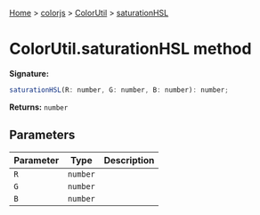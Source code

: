 [Home](./index) &gt; [colorjs](./colorjs.md) &gt; [ColorUtil](./colorjs.colorutil.md) &gt; [saturationHSL](./colorjs.colorutil.saturationhsl.md)

# ColorUtil.saturationHSL method

**Signature:**

```javascript
saturationHSL(R: number, G: number, B: number): number;
```

**Returns:** `number`

## Parameters

| Parameter | Type     | Description |
| --------- | -------- | ----------- |
| `R`       | `number` |             |
| `G`       | `number` |             |
| `B`       | `number` |             |
